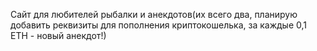 Сайт для любителей рыбалки и анекдотов(их всего два, планирую добавить реквизиты для пополнения криптокошелька, за каждые 0,1 ETH - новый анекдот!)
